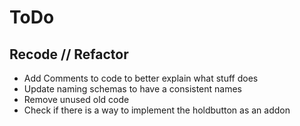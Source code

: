 # ToDo
## Recode // Refactor
- Add Comments to code to better explain what stuff does
- Update naming schemas to have a consistent names
- Remove unused old code
- Check if there is a way to implement the holdbutton as an addon